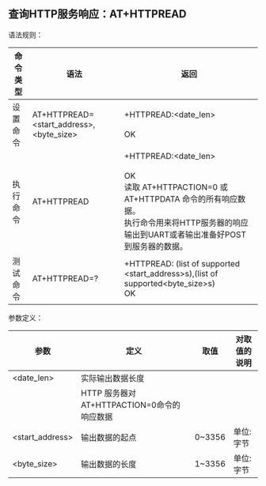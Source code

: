 ## 查询HTTP服务响应：AT+HTTPREAD

语法规则：

| 命令类型 | 语法                                    | 返回                                                         |
| -------- | --------------------------------------- | ------------------------------------------------------------ |
| 设置命令 | AT+HTTPREAD=<start_address>,<byte_size> | +HTTPREAD:<date_len><br><data><br>OK                         |
| 执行命令 | AT+HTTPREAD                             | +HTTPREAD:<date_len><br><data> <br>OK  <br>读取 AT+HTTPACTION=0	或 AT+HTTPDATA 命令的所有响应数据。<br>执行命令用来将HTTP服务器的响应输出到UART或者输出准备好POST 到服务器的数据。 |
| 测试命令 | AT+HTTPREAD=?                           | +HTTPREAD: (list of supported <start_address>s),(list of supported<byte_size>s) <br>OK |

 

参数定义：

| 参数            | 定义                                       | 取值   | 对取值的说明 |
| --------------- | ------------------------------------------ | ------ | ------------ |
| <date_len>      | 实际输出数据长度                           |        |              |
| <data>          | HTTP 服务器对AT+HTTPACTION=0命令的响应数据 |        |              |
| <start_address> | 输出数据的起点                             | 0~3356 | 单位:字节    |
| <byte_size>     | 输出数据的长度                             | 1~3356 | 单位:字节    |
